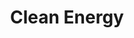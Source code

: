 ---
layout: petal
number: 2
title: Clean Energy
tagline: Move away from oil/gas heating (decarbonise) and shift to verified renewable energy tariff
nav_order: 4
icon_shortcode: cleanenergy
colour: FEEB15
text_colour: 222222
has_children: false
has_toc: false
---